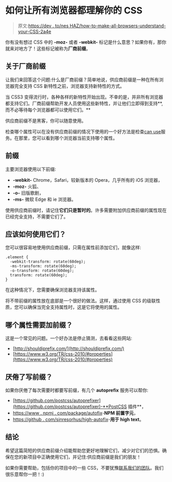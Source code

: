 # 如何让所有浏览器都理解你的 CSS

> 原文:[https://dev . to/nes HAZ/how-to-make-all-browsers-understand-your-CSS-2a4e](https://dev.to/neshaz/how-to-make-all-browsers-understand-your-css-2a4e)

你有没有想过 CSS 中的 **-moz-** 或者 **-webkit-** 标记是什么意思？如果你有，那你就来对地方了！这些标记被称为**厂商前缀**。

## 关于厂商前缀

让我们来回答这个问题:什么是厂商前缀？简单地说，供应商前缀是一种在所有浏览器完全支持 CSS 新特性之前，浏览器支持新特性的方式。

当 CSS3 变得流行时，各种各样的新特性开始出现。不幸的是，并非所有浏览器都支持它们。厂商前缀帮助开发人员使用这些新特性，并让他们立即得到支持**,而不必等待每个浏览器都可以使用它们。**

供应商前缀不是黑客，你可以随意使用。

检查哪个属性可以在没有供应商前缀的情况下使用的一个好方法是检查[can use](https://caniuse.com/)服务。在那里，您可以看到哪个浏览器当前支持哪个属性。

## 前缀

主要浏览器使用以下前缀:

*   **-webkit-** Chrome，Safari，较新版本的 Opera，几乎所有的 iOS 浏览器，
*   **-moz-** 火狐、
*   **-o-** 旧版歌剧，
*   **-ms-** 微软 Edge 和 ie 浏览器。

使用供应商前缀时，请记住**它们只是暂时的**。许多需要附加供应商前缀的属性现在已经完全支持，不需要它们了。

## 应该如何使用它们？

您可以很容易地使用供应商前缀，只需在属性前添加它们，就像这样:

```
.element {
  -webkit-transform: rotate(60deg);
  -ms-transform: rotate(60deg);
  -o-transform: rotate(60deg);
  transform: rotate(60deg);
} 
```

在这种情况下，您需要确保浏览器支持该属性。

将不带前缀的属性放在底部是一个很好的做法。这样，通过使用 CSS 的级联性质，您可以确保当完全支持属性时，这是它将使用的属性。

## 哪个属性需要加前缀？

这是一个常见的问题。一个好办法是停止猜测，去看看这些网站:

*   [http://shouldiprefix.com/](http://shouldiprefix.com/)
*   [https://www.w3.org/TR/css-2010/#properties](https://www.w3.org/TR/css-2010/#properties)

## 厌倦了写前缀？

如果你厌倦了每次需要时都要写前缀，有几个 **autoprefix** 服务可以帮你:

*   [https://github.com/postcss/autoprefixer](https://github.com/postcss/autoprefixer)-**PostCSS 插件**，
*   [https://www . npmj . com/package/autofix](https://www.npmjs.com/package/autoprefixer)-**NPM 前置字元**，
*   [https://github . com/sinresorhus/high-autofix](https://github.com/sindresorhus/sublime-autoprefixer)-**用于 high text**。

## 结论

希望这篇简短的供应商前缀介绍能帮助您更好地理解它们，减少对它们的恐惧。确保在您的新项目中正确使用它们，并记住:供应商前缀是我们的朋友！

如果你需要帮助，包括你的项目中的一些 CSS，不要犹豫[联系我们的团队](https://kolosek.com/startproject/)。我们很乐意帮你一把！:)